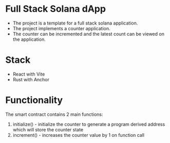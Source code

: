 # Full Stack Solana dApp

- The project is a template for a full stack solana application. 
- The project implements a counter application.
- The counter can be incremented and the latest count can be viewed on the application.

# Stack

- React with Vite
- Rust with Anchor

# Functionality

The smart contract contains 2 main functions:
1. initialize() - initialize the counter to generate a program derived address which will store the counter state
2. increment() - increases the counter value by 1 on function call
